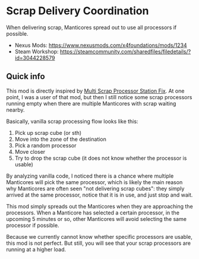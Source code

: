 # Scrap Delivery Coordination
When delivering scrap, Manticores spread out to use all processors if possible.

- Nexus Mods: https://www.nexusmods.com/x4foundations/mods/1234
- Steam Workshop: https://steamcommunity.com/sharedfiles/filedetails/?id=3044228579

## Quick info
This mod is directly inspired by [Multi Scrap Processor Station Fix](https://www.nexusmods.com/x4foundations/mods/882). At one point, I was a user of that mod, but then I still notice some scrap processors running empty when there are multiple Manticores with scrap waiting nearby.

Basically, vanilla scrap processing flow looks like this:
1. Pick up scrap cube (or sth)
2. Move into the zone of the destination
3. Pick a random processor
4. Move closer
5. Try to drop the scrap cube (it does not know whether the processor is usable)

By analyzing vanilla code, I noticed there is a chance where multiple Manticores will pick the same processor, which is likely the main reason why Manticores are often seen "not delivering scrap cubes": they simply arrived at the same processor, notice that it is in use, and just stop and wait.

This mod simply spreads out the Manticores when they are approaching the processors. When a Manticore has selected a certain processor, in the upcoming 5 minutes or so, other Manticores will avoid selecting the same processor if possible.

Because we currently cannot know whether specific processors are usable, this mod is not perfect. But still, you will see that your scrap processors are running at a higher load.
